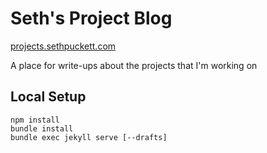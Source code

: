 # Seth's Project Blog

[projects.sethpuckett.com](https://www.projects.sethpuckett.com)

A place for write-ups about the projects that I'm working on

## Local Setup
```
npm install
bundle install
bundle exec jekyll serve [--drafts]
```
